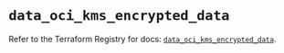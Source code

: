 # `data_oci_kms_encrypted_data`

Refer to the Terraform Registry for docs: [`data_oci_kms_encrypted_data`](https://registry.terraform.io/providers/hashicorp/oci/7.19.0/docs/data-sources/kms_encrypted_data).
